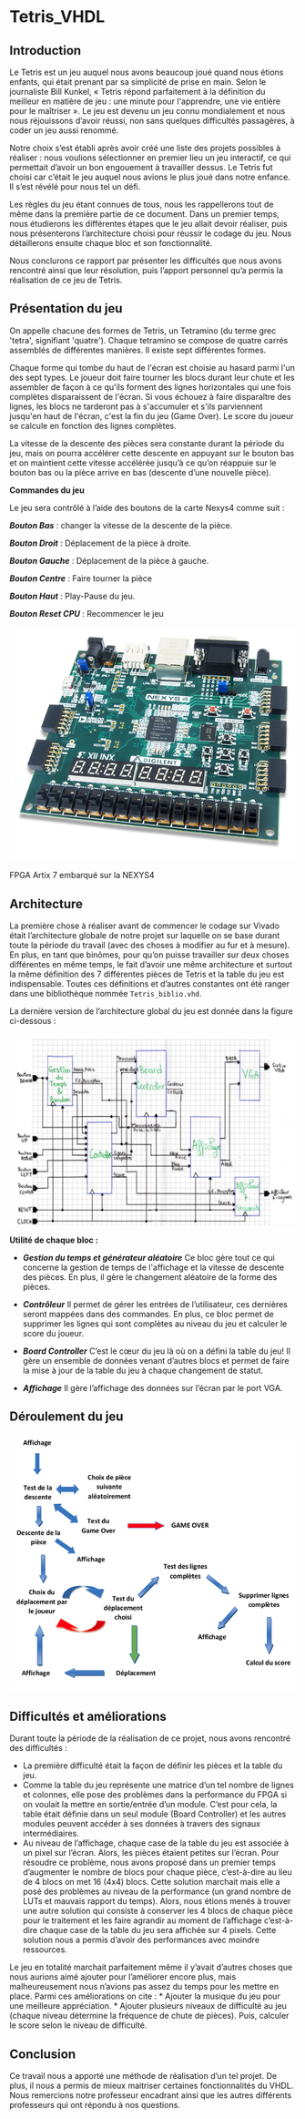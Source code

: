 # Tetris_VHDL
##	Introduction
Le Tetris est un jeu auquel nous avons beaucoup joué quand nous étions enfants, qui était prenant par sa simplicité de prise en main. Selon le journaliste Bill Kunkel, « Tetris répond parfaitement à la définition du meilleur en matière de jeu : une minute pour l'apprendre, une vie entière pour le maîtriser ». 
Le jeu est devenu un jeu connu mondialement et nous nous réjouissons
d’avoir réussi, non sans quelques difficultés passagères, à coder un jeu
aussi renommé.

Notre choix s’est établi après avoir créé une liste des projets possibles à réaliser : nous voulions sélectionner en premier lieu un jeu interactif, ce qui permettait d’avoir un bon engouement à travailler dessus. Le Tetris fut choisi car c’était le jeu auquel nous avions le plus joué dans notre enfance. Il s’est révélé pour nous tel un défi.

Les règles du jeu étant connues de tous, nous les rappellerons tout de même dans la première partie de ce document.
Dans un premier temps, nous étudierons les différentes étapes que le jeu allait devoir réaliser, puis nous présenterons l’architecture choisi pour réussir le codage du jeu. Nous détaillerons ensuite chaque bloc et son fonctionnalité.

Nous conclurons ce rapport par présenter les difficultés que nous avons rencontré ainsi que leur résolution, puis l’apport personnel qu’a permis la réalisation de ce jeu de Tetris.

## Présentation du jeu

On appelle chacune des formes de Tetris, un Tetramino (du terme grec 'tetra', signifiant 'quatre'). Chaque tetramino se compose de quatre carrés assemblés de différentes manières. Il existe sept différentes formes.

Chaque forme qui tombe du haut de l'écran est choisie au hasard parmi l'un des sept types. Le joueur doit faire tourner les blocs durant leur chute et les assembler de façon à ce qu'ils forment des lignes horizontales qui une fois complètes disparaissent de l'écran. Si vous échouez à faire disparaître des lignes, les blocs ne tarderont pas à s'accumuler et s'ils parviennent jusqu'en haut de l'écran, c'est la fin du jeu (Game Over). Le score du joueur se calcule en fonction des lignes complètes.

La vitesse de la descente des pièces sera constante durant la période du jeu, mais on pourra accélérer cette descente en appuyant sur le bouton bas et on maintient cette vitesse accélérée jusqu’à ce qu’on réappuie sur le bouton bas ou la pièce arrive en bas (descente d’une nouvelle pièce).

**Commandes du jeu**

Le jeu sera contrôlé à l’aide des boutons de la carte Nexys4 comme suit :

***Bouton Bas*** : changer la vitesse de la descente de la pièce.

***Bouton Droit*** : Déplacement de la pièce à droite.

***Bouton Gauche*** : Déplacement de la pièce à gauche.

***Bouton Centre*** : Faire tourner la pièce

***Bouton Haut*** : Play-Pause du jeu.

***Bouton Reset CPU*** : Recommencer le jeu

<p align="center">
  <img src="Doc/nexys4.png"
       title="FPGA Artix 7 embarqué sur la NEXYS4">
       
</p>
<caption ALIGN="top">FPGA Artix 7 embarqué sur la NEXYS4</caption>

## Architecture
La première chose à réaliser avant de commencer le codage sur Vivado était l’architecture globale de notre projet sur laquelle on se base durant toute la période du travail (avec des choses à modifier au fur et à mesure). En plus, en tant que binômes, pour qu’on puisse travailler sur deux choses différentes en même temps, le fait d’avoir une même architecture et surtout la même définition des 7 différentes pièces de Tetris et la table du jeu est indispensable. Toutes ces définitions et d’autres constantes ont été ranger dans une bibliothèque nommée `Tetris_biblio.vhd`.

La dernière version de l’architecture global du jeu est donnée dans la figure ci-dessous :
<p align="center">
  <img src="Doc/archi.png">
</p>

**Utilité de chaque bloc :**

* ***Gestion du temps et générateur aléatoire***
Ce bloc gère tout ce qui concerne la gestion de temps de l'affichage et la vitesse de descente des pièces. En plus, il gère le changement aléatoire de la forme des pièces.
* ***Contrôleur***
Il permet de gérer les entrées de l’utilisateur, ces dernières seront mappées dans des commandes. En plus, ce bloc permet de supprimer les lignes qui sont complètes au niveau du jeu et calculer le score du joueur.

* ***Board Controller***
C’est le cœur du jeu là où on a défini la table du jeu!
Il gère un ensemble de données venant d’autres blocs et permet de faire la
mise à jour de la table du jeu à chaque changement de statut.

* ***Affichage***
Il gère l’affichage des données sur l’écran par le port VGA.

## Déroulement du jeu
<p align="center">
  <img src="Doc/jeu.png">
</p>

## Difficultés et améliorations

Durant toute la période de la réalisation de ce projet, nous avons rencontré des difficultés :
  * La première difficulté était la façon de définir les pièces et la table du jeu.
  * Comme la table du jeu représente une matrice d’un tel nombre de lignes et colonnes, elle pose des problèmes dans la           performance du FPGA si on voulait la mettre en sortie/entrée d’un module. C’est pour cela, la table était définie dans un seul    module (Board Controller) et les autres modules peuvent accéder à ses données à travers des signaux intermédiaires.
  * Au niveau de l’affichage, chaque case de la table du jeu est associée à un pixel sur l’écran. Alors, les pièces étaient petites sur l’écran. 
        Pour résoudre ce problème, nous avons proposé dans un premier temps d’augmenter le nombre de blocs pour chaque pièce, c’est-à-dire au lieu de 4 blocs on met 16 (4x4) blocs. Cette solution marchait mais elle a posé des problèmes au niveau de la performance (un grand nombre de LUTs et mauvais rapport du temps). 
        Alors, nous étions menés à trouver une autre solution qui consiste à conserver les 4 blocs de chaque pièce pour le traitement et les faire agrandir au moment de l’affichage c’est-à-dire chaque case de la table du jeu sera affichée sur 4 pixels. Cette solution nous a permis d’avoir des performances avec moindre ressources.

Le jeu en totalité marchait parfaitement même il y’avait d’autres choses que nous aurions aimé ajouter pour l’améliorer encore plus, mais malheureusement nous n’avions pas assez du temps pour les mettre en place. Parmi ces améliorations on cite :
    * Ajouter la musique du jeu pour une meilleure appréciation.
    * Ajouter plusieurs niveaux de difficulté au jeu (chaque niveau détermine la fréquence de chute de pièces). Puis, calculer le score selon le niveau de difficulté.


## Conclusion
Ce travail nous a apporté une méthode de réalisation d’un tel projet. De plus, il nous a permis de mieux maitriser certaines fonctionnalités du VHDL. Nous remercions notre professeur encadrant ainsi que les autres différents professeurs qui ont répondu à nos questions.
